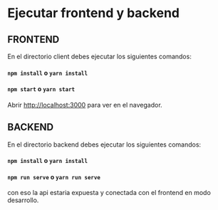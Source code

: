 # Ejecutar frontend y backend

## FRONTEND

En el directorio client debes ejecutar los siguientes comandos:
#### `npm install` o `yarn install`
#### `npm start` o  `yarn start`

Abrir [http://localhost:3000](http://localhost:3000) para ver en el navegador.

## BACKEND

En el directorio backend debes ejecutar los siguientes comandos:
#### `npm install` o `yarn install`
#### `npm run serve` o  `yarn run serve`

con eso la api estaria expuesta y conectada con el frontend en modo desarrollo.


